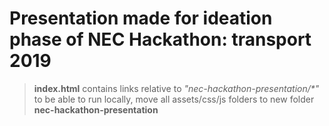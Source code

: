 # Presentation made for ideation phase of NEC Hackathon: transport 2019

> **index.html** contains links relative to _"nec-hackathon-presentation/*"_ to be able to run locally, move all assets/css/js folders to new folder **nec-hackathon-presentation**


